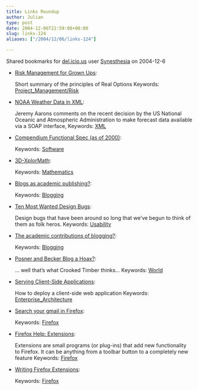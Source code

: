 ```yaml
---
title: Links Roundup
author: Julian
type: post
date: 2004-12-06T22:59:00+00:00
slug: links-124 
aliases: ["/2004/12/06/links-124"]

---
```

Shared bookmarks for [del.icio.us][1] user  [Synesthesia][2] on 2004-12-6

  * [Risk Management for Grown Ups][3]:
  
    Short summary of the principles of Real Options Keywords: [Project_Management/Risk][4]
  * [NOAA Weather Data in XML][5]:
  
    Jeremy Aarons comments on the recent decision by the US National Oceanic and Atmospheric Administration to make forecast data available via a SOAP interface, Keywords: [XML][6]
  * [Compendium Functional Spec (as of 2000)][7]:
   
    Keywords: [Software][8]
  * [3D-XplorMath][9]:
   
    Keywords: [Mathematics][10]
  * [Blogs as academic publishing?][11]:
   
    Keywords: [Blogging][12]
  * [Ten Most Wanted Design Bugs][13]:
  
    Design bugs that have been around so long that we&#8217;ve begun to think of them as folk heros. Keywords: [Usability][14]
  * [The academic contributions of blogging?][15]:
   
    Keywords: [Blogging][12]
  * [Posner and Becker Blog a Hoax?][16]:
  
    &#8230; well that&#8217;s what Crooked Timber thinks&#8230; Keywords: [World][17]
  * [Serving Client-Side Applications][18]:
  
    How to deploy a client-side web application Keywords: [Enterprise_Architecture][19]
  * [Search your gmail in Firefox][20]:
   
    Keywords: [Firefox][21]
  * [Firefox Help: Extensions][22]:
  
    Extensions are small programs (or plug-ins) that add new functionality to Firefox. It can be anything from a toolbar button to a completely new feature Keywords: [Firefox][21]
  * [Writing Firefox Extensions][23]:
   
    Keywords: [Firefox][21]

 [1]: https://del.icio.us/
 [2]: https://del.icio.us/synesthesia
 [3]: https://abc.truemesh.com/archives/000450.html "https://abc.truemesh.com/archives/000450.html"
 [4]: https://del.icio.us/synesthesia/Project_Management/Risk
 [5]: https://jaarons.typepad.com/dubbings/2004/12/noaa_weather_da.html "https://jaarons.typepad.com/dubbings/2004/12/noaa_weather_da.html"
 [6]: https://del.icio.us/synesthesia/XML
 [7]: https://kmi.open.ac.uk/projects/compendium/OrigReqSpec/PC_Functional_Specification_(Version_1.0)_12820931321071596896785.html "https://kmi.open.ac.uk/projects/compendium/OrigReqSpec/PC_Functional_Specification_(Version_1.0)_12820931321071596896785.html"
 [8]: https://del.icio.us/synesthesia/Software
 [9]: https://rsp.math.brandeis.edu/3D-XplorMath/Surface/gallery.html "https://rsp.math.brandeis.edu/3D-XplorMath/Surface/gallery.html"
 [10]: https://del.icio.us/synesthesia/Mathematics
 [11]: https://torillsin.blogspot.com/2004/11/blogs-as-academic-publishing.html "https://torillsin.blogspot.com/2004/11/blogs-as-academic-publishing.html"
 [12]: https://del.icio.us/synesthesia/Blogging
 [13]: https://www.asktog.com/Bughouse/10MostPersistentBugs.html "https://www.asktog.com/Bughouse/10MostPersistentBugs.html"
 [14]: https://del.icio.us/synesthesia/Usability
 [15]: https://www.crookedtimber.org/archives/002884.html "https://www.crookedtimber.org/archives/002884.html"
 [16]: https://www.crookedtimber.org/archives/002956.html "https://www.crookedtimber.org/archives/002956.html"
 [17]: https://del.icio.us/synesthesia/World
 [18]: https://www.osteele.com/archives/2004/12/serving-clients "https://www.osteele.com/archives/2004/12/serving-clients"
 [19]: https://del.icio.us/synesthesia/Enterprise_Architecture
 [20]: https://www.philwilson.org/blog/2004/12/search-your-gmail-in-firefox.html "https://www.philwilson.org/blog/2004/12/search-your-gmail-in-firefox.html"
 [21]: https://del.icio.us/synesthesia/Firefox
 [22]: https://www.texturizer.net/firefox/extensions/ "https://www.texturizer.net/firefox/extensions/"
 [23]: https://www.uberdose.com/firefox/writing-firefox-extensions/ "https://www.uberdose.com/firefox/writing-firefox-extensions/"